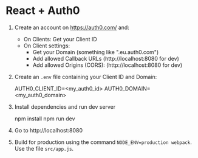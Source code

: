 # React + Auth0

1. Create an account on https://auth0.com/ and:
 
    * On Clients: Get your Client ID
    * On Client settings:
       * Get your Domain (something like "<username>.eu.auth0.com")
       * Add allowed Callback URLs (http://localhost:8080 for dev)
       * Add allowed Origins (CORS): (http://localhost:8080 for dev)

2. Create an `.env` file containing your Client ID and Domain:

    AUTH0_CLIENT_ID=<my_auth0_id>
    AUTH0_DOMAIN=<my_auth0_domain>

3. Install dependencies and run dev server

   npm install
   npm run dev
   
4. Go to http://localhost:8080

5. Build for production using the command `NODE_ENV=production webpack`. Use the file `src/app.js`.